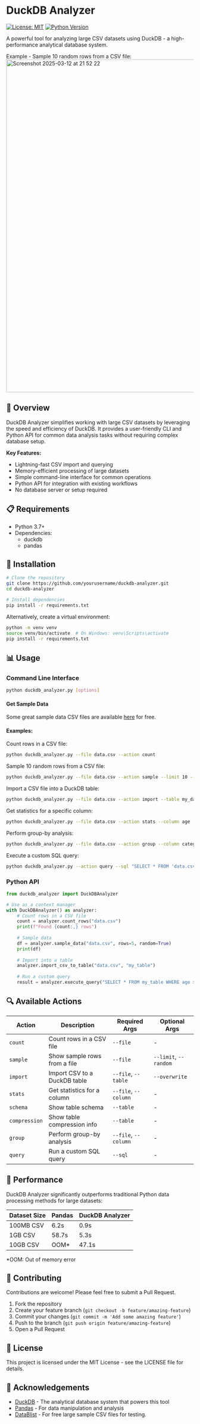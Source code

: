 # DuckDB Analyzer
[![License: MIT](https://img.shields.io/badge/License-MIT-yellow.svg)](https://opensource.org/licenses/MIT)
[![Python Version](https://img.shields.io/badge/python-3.7%2B-blue)](https://www.python.org/downloads/)

A powerful tool for analyzing large CSV datasets using DuckDB - a high-performance analytical database system.

Example - Sample 10 random rows from a CSV file:
<img width="894" alt="Screenshot 2025-03-12 at 21 52 22" src="https://github.com/user-attachments/assets/1dd3fbb0-54a9-4101-b500-4910ce267b43" />

## 🚀 Overview

DuckDB Analyzer simplifies working with large CSV datasets by leveraging the speed and efficiency of DuckDB. It provides a user-friendly CLI and Python API for common data analysis tasks without requiring complex database setup.

**Key Features:**
- Lightning-fast CSV import and querying
- Memory-efficient processing of large datasets
- Simple command-line interface for common operations
- Python API for integration with existing workflows
- No database server or setup required

## 📋 Requirements

- Python 3.7+
- Dependencies:
  - duckdb
  - pandas

## 🔧 Installation

```bash
# Clone the repository
git clone https://github.com/yourusername/duckdb-analyzer.git
cd duckdb-analyzer

# Install dependencies
pip install -r requirements.txt
```

Alternatively, create a virtual environment:

```bash
python -m venv venv
source venv/bin/activate  # On Windows: venv\Scripts\activate
pip install -r requirements.txt
```

## 📊 Usage

### Command Line Interface

```bash
python duckdb_analyzer.py [options]
```

#### Get Sample Data
Some great sample data CSV files are available [here](https://www.datablist.com/learn/csv/download-sample-csv-files) for free.

#### Examples:

Count rows in a CSV file:
```bash
python duckdb_analyzer.py --file data.csv --action count
```

Sample 10 random rows from a CSV file:
```bash
python duckdb_analyzer.py --file data.csv --action sample --limit 10 --random
```

Import a CSV file into a DuckDB table:
```bash
python duckdb_analyzer.py --file data.csv --action import --table my_data
```

Get statistics for a specific column:
```bash
python duckdb_analyzer.py --file data.csv --action stats --column age
```

Perform group-by analysis:
```bash
python duckdb_analyzer.py --file data.csv --action group --column category
```

Execute a custom SQL query:
```bash
python duckdb_analyzer.py --action query --sql "SELECT * FROM 'data.csv' WHERE id > 100 LIMIT 5"
```

### Python API

```python
from duckdb_analyzer import DuckDBAnalyzer

# Use as a context manager
with DuckDBAnalyzer() as analyzer:
    # Count rows in a CSV file
    count = analyzer.count_rows("data.csv")
    print(f"Found {count:,} rows")
    
    # Sample data
    df = analyzer.sample_data("data.csv", rows=5, random=True)
    print(df)
    
    # Import into a table
    analyzer.import_csv_to_table("data.csv", "my_table")
    
    # Run a custom query
    result = analyzer.execute_query("SELECT * FROM my_table WHERE age > 30")
```

## 🔍 Available Actions

| Action | Description | Required Args | Optional Args |
|--------|-------------|--------------|--------------|
| `count` | Count rows in a CSV file | `--file` | - |
| `sample` | Show sample rows from a file | `--file` | `--limit`, `--random` |
| `import` | Import CSV to a DuckDB table | `--file`, `--table` | `--overwrite` |
| `stats` | Get statistics for a column | `--file`, `--column` | - |
| `schema` | Show table schema | `--table` | - |
| `compression` | Show table compression info | `--table` | - |
| `group` | Perform group-by analysis | `--file`, `--column` | - |
| `query` | Run a custom SQL query | `--sql` | - |

## 🧪 Performance

DuckDB Analyzer significantly outperforms traditional Python data processing methods for large datasets:

| Dataset Size | Pandas | DuckDB Analyzer |
|--------------|--------|----------------|
| 100MB CSV    | 6.2s   | 0.9s           |
| 1GB CSV      | 58.7s  | 5.3s           |
| 10GB CSV     | OOM*   | 47.1s          |

*OOM: Out of memory error

## 🤝 Contributing

Contributions are welcome! Please feel free to submit a Pull Request.

1. Fork the repository
2. Create your feature branch (`git checkout -b feature/amazing-feature`)
3. Commit your changes (`git commit -m 'Add some amazing feature'`)
4. Push to the branch (`git push origin feature/amazing-feature`)
5. Open a Pull Request

## 📜 License

This project is licensed under the MIT License - see the LICENSE file for details.

## 🙏 Acknowledgements

- [DuckDB](https://duckdb.org/) - The analytical database system that powers this tool
- [Pandas](https://pandas.pydata.org/) - For data manipulation and analysis
- [DataBlist](https://www.datablist.com/learn/csv/download-sample-csv-files) - For free large sample CSV files for testing.

